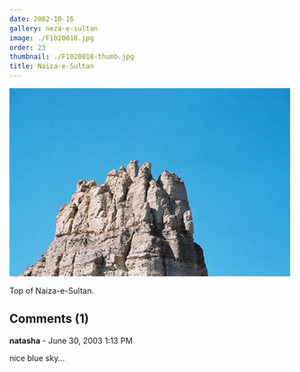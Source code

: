 ```yaml
---
date: 2002-10-16
gallery: neza-e-sultan
image: ./F1020018.jpg
order: 23
thumbnail: ./F1020018-thumb.jpg
title: Naiza-e-Sultan
---
```


![Naiza-e-Sultan](./F1020018.jpg)

Top of Naiza-e-Sultan.

<div id="comments">

## Comments (1)

<div id="comment">

**natasha** - June 30, 2003  1:13 PM

nice blue sky...

</div>

</div>